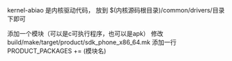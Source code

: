 kernel-abiao 是内核驱动代码， 放到 $(内核源码根目录)/common/drivers/目录下即可

添加一个模块（可以是c可执行程序，也可以是apk）
修改 build/make/target/product/sdk_phone_x86_64.mk
添加一行 PRODUCT_PACKAGES += (模块名)  
